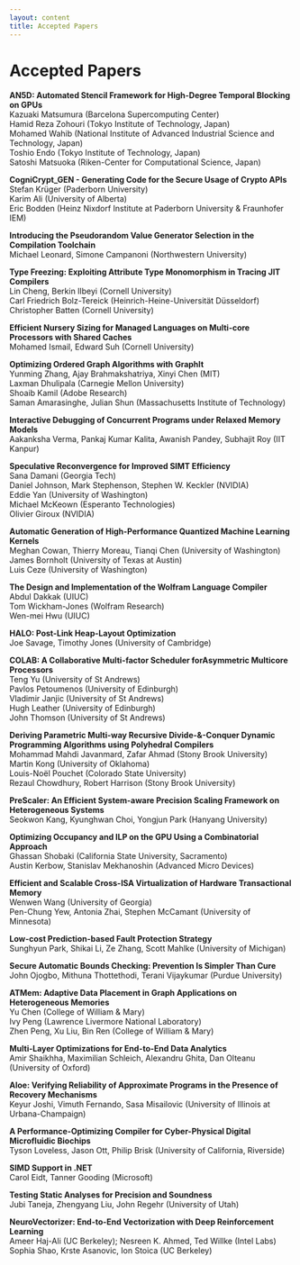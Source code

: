 ```yaml
---
layout: content
title: Accepted Papers
---
```

# Accepted Papers

**AN5D: Automated Stencil Framework for High-Degree Temporal Blocking on GPUs**<br> 
Kazuaki Matsumura (Barcelona Supercomputing Center) <br> 
Hamid Reza Zohouri (Tokyo Institute of Technology, Japan)<br> 
Mohamed Wahib (National Institute of Advanced Industrial Science and Technology, Japan)<br> 
Toshio Endo (Tokyo Institute of Technology, Japan)<br> 
Satoshi Matsuoka (Riken-Center for Computational Science, Japan)

**CogniCrypt_GEN - Generating Code for the Secure Usage of Crypto APIs**<br> 
Stefan Krüger (Paderborn University)<br> 
Karim Ali (University of Alberta)<br> 
Eric Bodden (Heinz Nixdorf Institute at Paderborn University & Fraunhofer IEM)

**Introducing the Pseudorandom Value Generator Selection in the Compilation Toolchain**  
Michael Leonard, Simone Campanoni (Northwestern University)

**Type Freezing: Exploiting Attribute Type Monomorphism in Tracing JIT Compilers**<br/> 
Lin Cheng, Berkin Ilbeyi (Cornell University)<br> 
Carl Friedrich Bolz-Tereick (Heinrich-Heine-Universität Düsseldorf)<br> 
Christopher Batten (Cornell University)

**Efficient Nursery Sizing for Managed Languages on Multi-core Processors with Shared Caches**<br> 
Mohamed Ismail, Edward Suh (Cornell University)<br> 

**Optimizing Ordered Graph Algorithms with GraphIt**<br/> 
Yunming Zhang, Ajay Brahmakshatriya, Xinyi Chen (MIT)<br>
Laxman Dhulipala (Carnegie Mellon University)<br> 
Shoaib Kamil (Adobe Research)<br> 
Saman Amarasinghe, Julian Shun (Massachusetts Institute of Technology)

**Interactive Debugging of Concurrent Programs under Relaxed Memory Models**<br> 
Aakanksha Verma, Pankaj Kumar Kalita, Awanish Pandey, Subhajit Roy (IIT Kanpur)

**Speculative Reconvergence for Improved SIMT Efficiency**<br>
Sana Damani (Georgia Tech)<br> 
Daniel Johnson, Mark Stephenson, Stephen W. Keckler (NVIDIA)<br> 
Eddie Yan (University of Washington)<br> 
Michael McKeown (Esperanto Technologies)<br> 
Olivier Giroux (NVIDIA) 

**Automatic Generation of High-Performance Quantized Machine Learning Kernels**<br> 
Meghan Cowan, Thierry Moreau, Tianqi Chen (University of Washington)<br> 
James Bornholt (University of Texas at Austin)<br> 
Luis Ceze (University of Washington)<br> 

**The Design and Implementation of the Wolfram Language Compiler**<br>
Abdul Dakkak (UIUC)<br> 
Tom Wickham-Jones (Wolfram Research)<br> 
Wen-mei Hwu (UIUC) 

**HALO: Post-Link Heap-Layout Optimization**<br>
Joe Savage, Timothy Jones (University of Cambridge)

**COLAB: A Collaborative Multi-factor Scheduler forAsymmetric Multicore Processors**<br>
Teng Yu (University of St Andrews)<br>
Pavlos Petoumenos (University of Edinburgh)<br>
Vladimir Janjic (University of St Andrews)<br>
Hugh Leather (University of Edinburgh)<br>
John Thomson (University of St Andrews)<br>

**Deriving Parametric Multi-way Recursive Divide-&-Conquer Dynamic Programming Algorithms using Polyhedral Compilers**<br> 
Mohammad Mahdi Javanmard, Zafar Ahmad (Stony Brook University)<br>
Martin Kong (University of Oklahoma)<br>
Louis-Noël Pouchet (Colorado State University)<br>
Rezaul Chowdhury, Robert Harrison (Stony Brook University)<br>

**PreScaler: An Efficient System-aware Precision Scaling Framework on Heterogeneous Systems** <br>
Seokwon Kang, Kyunghwan Choi, Yongjun Park (Hanyang University)<br>

**Optimizing Occupancy and ILP on the GPU Using a Combinatorial Approach**<br>
Ghassan Shobaki (California State University, Sacramento)<br>
Austin Kerbow, Stanislav Mekhanoshin (Advanced Micro Devices)<br>

**Efficient and Scalable Cross-ISA Virtualization of Hardware Transactional Memory**<br>
Wenwen Wang (University of Georgia)<br>
Pen-Chung Yew, Antonia Zhai, Stephen McCamant (University of Minnesota)<br>

**Low-cost Prediction-based Fault Protection Strategy**<br>
Sunghyun Park, Shikai Li, Ze Zhang, Scott Mahlke (University of Michigan)<br>

**Secure Automatic Bounds Checking: Prevention Is Simpler Than Cure** <br>
John Ojogbo, Mithuna Thottethodi, Terani Vijaykumar (Purdue University)<br>

**ATMem: Adaptive Data Placement in Graph Applications on Heterogeneous Memories** <br>
Yu Chen (College of William & Mary)<br>
Ivy Peng (Lawrence Livermore National Laboratory)<br>
Zhen Peng, Xu Liu, Bin Ren (College of William & Mary)<br>

**Multi-Layer Optimizations for End-to-End Data Analytics**<br>
Amir Shaikhha, Maximilian Schleich, Alexandru Ghita, Dan Olteanu (University of Oxford)<br>

**Aloe: Verifying Reliability of Approximate Programs in the Presence of Recovery Mechanisms** <br>
Keyur Joshi, Vimuth Fernando, Sasa Misailovic (University of Illinois at Urbana-Champaign)<br>

**A Performance-Optimizing Compiler for Cyber-Physical Digital Microfluidic Biochips** <br>
Tyson Loveless, Jason Ott, Philip Brisk (University of California, Riverside)<br>

**SIMD Support in .NET** <br>
Carol Eidt, Tanner Gooding (Microsoft)<br>

**Testing Static Analyses for Precision and Soundness**<br>
Jubi Taneja, Zhengyang Liu, John Regehr (University of Utah)<br>

**NeuroVectorizer: End-to-End Vectorization with Deep Reinforcement Learning**<br>
Ameer Haj-Ali (UC Berkeley); Nesreen K. Ahmed, Ted Willke (Intel Labs)<br>
Sophia Shao, Krste Asanovic, Ion Stoica (UC Berkeley)<br>

